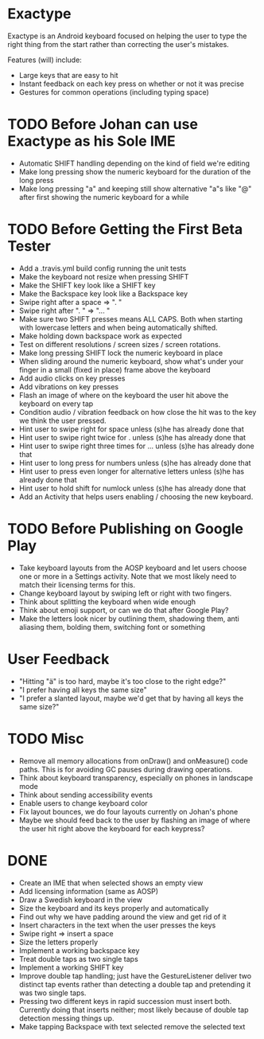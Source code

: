 # Exactype

Exactype is an Android keyboard focused on helping the user to type the right thing from the start
rather than correcting the user's mistakes.

Features (will) include:
* Large keys that are easy to hit
* Instant feedback on each key press on whether or not it was precise
* Gestures for common operations (including typing space)

# TODO Before Johan can use Exactype as his Sole IME
* Automatic SHIFT handling depending on the kind of field we're editing
* Make long pressing show the numeric keyboard for the duration of the long press
* Make long pressing "a" and keeping still show alternative "a"s like "@" after first showing the
numeric keyboard for a while

# TODO Before Getting the First Beta Tester
* Add a .travis.yml build config running the unit tests
* Make the keyboard not resize when pressing SHIFT
* Make the SHIFT key look like a SHIFT key
* Make the Backspace key look like a Backspace key
* Swipe right after a space => ". "
* Swipe right after ". " => "... "
* Make sure two SHIFT presses means ALL CAPS. Both when starting with lowercase letters and when
being automatically shifted.
* Make holding down backspace work as expected
* Test on different resolutions / screen sizes / screen rotations.
* Make long pressing SHIFT lock the numeric keyboard in place
* When sliding around the numeric keyboard, show what's under your finger in a small (fixed in
place) frame above the keyboard
* Add audio clicks on key presses
* Add vibrations on key presses
* Flash an image of where on the keyboard the user hit above the keyboard on every tap
* Condition audio / vibration feedback on how close the hit was to the key we think the user
pressed.
* Hint user to swipe right for space unless (s)he has already done that
* Hint user to swipe right twice for . unless (s)he has already done that
* Hint user to swipe right three times for ... unless (s)he has already done that
* Hint user to long press for numbers unless (s)he has already done that
* Hint user to press even longer for alternative letters unless (s)he has already done that
* Hint user to hold shift for numlock unless (s)he has already done that
* Add an Activity that helps users enabling / choosing the new keyboard.

# TODO Before Publishing on Google Play
* Take keyboard layouts from the AOSP keyboard and let users choose one or more in a Settings
activity. Note that we most likely need to match their licensing terms for this.
* Change keyboard layout by swiping left or right with two fingers.
* Think about splitting the keyboard when wide enough
* Think about emoji support, or can we do that after Google Play?
* Make the letters look nicer by outlining them, shadowing them, anti aliasing them, bolding them,
switching font or something

# User Feedback
* "Hitting "ä" is too hard, maybe it's too close to the right edge?"
* "I prefer having all keys the same size"
* "I prefer a slanted layout, maybe we'd get that by having all keys the same size?"

# TODO Misc
* Remove all memory allocations from onDraw() and onMeasure() code paths. This is for avoiding GC
pauses during drawing operations.
* Think about keyboard transparency, especially on phones in landscape mode
* Think about sending accessibility events
* Enable users to change keyboard color
* Fix layout bounces, we do four layouts currently on Johan's phone
* Maybe we should feed back to the user by flashing an image of where the user hit right above the
keyboard for each keypress?

# DONE
* Create an IME that when selected shows an empty view
* Add licensing information (same as AOSP)
* Draw a Swedish keyboard in the view
* Size the keyboard and its keys properly and automatically
* Find out why we have padding around the view and get rid of it
* Insert characters in the text when the user presses the keys
* Swipe right => insert a space
* Size the letters properly
* Implement a working backspace key
* Treat double taps as two single taps
* Implement a working SHIFT key
* Improve double tap handling; just have the GestureListener deliver two distinct tap events rather
than detecting a double tap and pretending it was two single taps.
* Pressing two different keys in rapid succession must insert both. Currently doing that inserts
neither; most likely because of double tap detection messing things up.
* Make tapping Backspace with text selected remove the selected text

